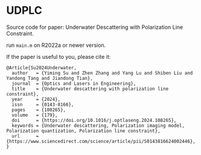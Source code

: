 # UDPLC
Source code for paper: Underwater Descattering with Polarization Line Constraint.

run `main.m` on R2022a or newer version.

If the paper is useful to you, please cite it:

```
@Article{Su2024Underwater,
  author   = {Yiming Su and Zhen Zhang and Yang Lu and Shiben Liu and Yandong Tang and Jiandong Tian},
  journal  = {Optics and Lasers in Engineering},
  title    = {Underwater descattering with polarization line constraint},
  year     = {2024},
  issn     = {0143-8166},
  pages    = {108265},
  volume   = {179},
  doi      = {https://doi.org/10.1016/j.optlaseng.2024.108265},
  keywords = {Underwater descattering, Polarization imaging model, Polarization quantization, Polarization line constraint},
  url      = {https://www.sciencedirect.com/science/article/pii/S0143816624002446},
}
```